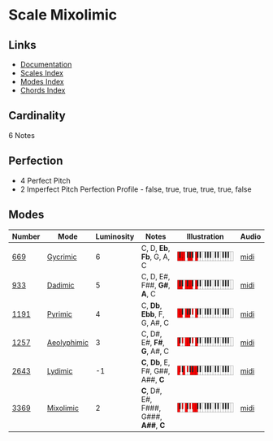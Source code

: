 # Scale Mixolimic

## Links

- [Documentation](README.md)
- [Scales Index](Scales.md)
- [Modes Index](Modes.md)
- [Chords Index](Chords.md)

## Cardinality

6 Notes

## Perfection

- 4 Perfect Pitch
- 2 Imperfect Pitch
Perfection Profile - false, true, true, true, true, false

## Modes

| Number | Mode | Luminosity | Notes | Illustration | Audio |
|--------|------|------------|-------|--------------|-------|
| [669](https://ianring.com/musictheory/scales/669) | [Gycrimic](ModeGycrimic.md) | 6 | C, D, **Eb**, **Fb**, G, A, C | ![CNaturalGycrimic](ModeCNaturalGycrimic.png) | [midi](https://github.com/edipermadi/music/blob/main/docs/ModeCNaturalGycrimic.mid?raw=true) | 
| [933](https://ianring.com/musictheory/scales/933) | [Dadimic](ModeDadimic.md) | 5 | C, D, E#, F##, **G#**, **A**, C | ![CNaturalDadimic](ModeCNaturalDadimic.png) | [midi](https://github.com/edipermadi/music/blob/main/docs/ModeCNaturalDadimic.mid?raw=true) | 
| [1191](https://ianring.com/musictheory/scales/1191) | [Pyrimic](ModePyrimic.md) | 4 | C, **Db**, **Ebb**, F, G, A#, C | ![CNaturalPyrimic](ModeCNaturalPyrimic.png) | [midi](https://github.com/edipermadi/music/blob/main/docs/ModeCNaturalPyrimic.mid?raw=true) | 
| [1257](https://ianring.com/musictheory/scales/1257) | [Aeolyphimic](ModeAeolyphimic.md) | 3 | C, D#, E#, **F#**, **G**, A#, C | ![CNaturalAeolyphimic](ModeCNaturalAeolyphimic.png) | [midi](https://github.com/edipermadi/music/blob/main/docs/ModeCNaturalAeolyphimic.mid?raw=true) | 
| [2643](https://ianring.com/musictheory/scales/2643) | [Lydimic](ModeLydimic.md) | -1 | **C**, **Db**, E, F#, G##, A##, **C** | ![CNaturalLydimic](ModeCNaturalLydimic.png) | [midi](https://github.com/edipermadi/music/blob/main/docs/ModeCNaturalLydimic.mid?raw=true) | 
| [3369](https://ianring.com/musictheory/scales/3369) | [Mixolimic](ModeMixolimic.md) | 2 | **C**, D#, E#, F###, G###, **A##**, **C** | ![CNaturalMixolimic](ModeCNaturalMixolimic.png) | [midi](https://github.com/edipermadi/music/blob/main/docs/ModeCNaturalMixolimic.mid?raw=true) | 
